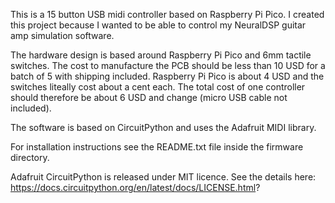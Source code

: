 This is a 15 button USB midi controller based on Raspberry Pi Pico. I created this project because I wanted to be able to control my NeuralDSP guitar amp simulation software. 

The hardware design is based around Raspberry Pi Pico and 6mm tactile switches. The cost to manufacture the PCB should be less than 10 USD for a batch of 5 with shipping included. Raspberry Pi Pico is about 4 USD and the switches liteally cost about a cent each. The total cost of one controller should therefore be about 6 USD and change (micro USB cable not included). 

The software is based on CircuitPython and uses the Adafruit MIDI library.

For installation instructions see the README.txt file inside the firmware directory.

Adafruit CircuitPython is released under MIT licence. See the details here:
https://docs.circuitpython.org/en/latest/docs/LICENSE.html?
